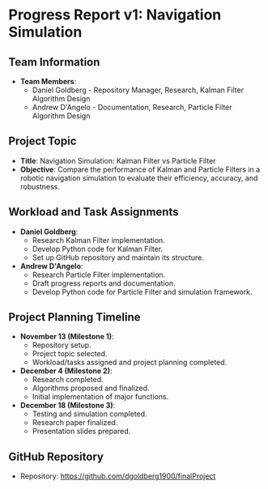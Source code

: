  # Progress Report v1: Navigation Simulation

## Team Information
- **Team Members**: 
  - Daniel Goldberg - Repository Manager, Research, Kalman Filter Algorithm Design
  - Andrew D'Angelo - Documentation, Research, Particle Filter Algorithm Design

## Project Topic
- **Title**: Navigation Simulation: Kalman Filter vs Particle Filter
- **Objective**: Compare the performance of Kalman and Particle Filters in a robotic navigation simulation to evaluate their efficiency, accuracy, and robustness.

## Workload and Task Assignments
- **Daniel Goldberg**:
  - Research Kalman Filter implementation.
  - Develop Python code for Kalman Filter.
  - Set up GitHub repository and maintain its structure.
- **Andrew D'Angelo**:
  - Research Particle Filter implementation.
  - Draft progress reports and documentation.
  - Develop Python code for Particle Filter and simulation framework.

## Project Planning Timeline
- **November 13 (Milestone 1)**:
  - Repository setup.
  - Project topic selected.
  - Workload/tasks assigned and project planning completed.
- **December 4 (Milestone 2)**:
  - Research completed.
  - Algorithms proposed and finalized.
  - Initial implementation of major functions.
- **December 18 (Milestone 3)**:
  - Testing and simulation completed.
  - Research paper finalized.
  - Presentation slides prepared.

## GitHub Repository
- Repository: https://github.com/dgoldberg1900/finalProject 


